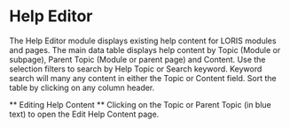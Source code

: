 # Help Editor

The Help Editor module displays existing help content for LORIS modules and pages. The main data table displays help content by Topic (Module or subpage), Parent Topic (Module or parent page) and Content. Use the selection filters to search by Help Topic or Search keyword. Keyword search will many any content in either the Topic or Content field. Sort the table by clicking on any column header.  

** Editing Help Content **
Clicking on the Topic or Parent Topic (in blue text) to open the Edit Help Content page.

